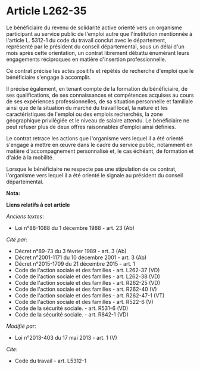 # Article L262-35

Le bénéficiaire du revenu de solidarité active orienté vers un organisme participant au service public de l'emploi autre que
l'institution mentionnée à l'article L. 5312-1 du code du travail conclut avec le département, représenté par le président du
conseil départemental, sous un délai d'un mois après cette orientation, un contrat librement débattu énumérant leurs
engagements réciproques en matière d'insertion professionnelle. 

Ce contrat précise les actes positifs et répétés de recherche d'emploi que le bénéficiaire s'engage à accomplir. 

Il précise également, en tenant compte de la formation du bénéficiaire, de ses qualifications, de ses connaissances et
compétences acquises au cours de ses expériences professionnelles, de sa situation personnelle et familiale ainsi que de la
situation du marché du travail local, la nature et les caractéristiques de l'emploi ou des emplois recherchés, la zone
géographique privilégiée et le niveau de salaire attendu. Le bénéficiaire ne peut refuser plus de deux offres raisonnables
d'emploi ainsi définies. 

Le contrat retrace les actions que l'organisme vers lequel il a été orienté s'engage à mettre en œuvre dans le cadre du
service public, notamment en matière d'accompagnement personnalisé et, le cas échéant, de formation et d'aide à la mobilité. 

Lorsque le bénéficiaire ne respecte pas une stipulation de ce contrat, l'organisme vers lequel il a été orienté le signale au
président du conseil départemental.

**Nota:**



**Liens relatifs à cet article**

_Anciens textes_:

  - Loi n°88-1088 du 1 décembre 1988 - art. 23 (Ab)

_Cité par_:

  - Décret n°89-73 du 3 février 1989 - art. 3 (Ab)
  - Décret n°2001-1171 du 10 décembre 2001 - art. 3 (Ab)
  - Décret n°2015-1709 du 21 décembre 2015 - art. 1
  - Code de l'action sociale et des familles - art. L262-37 (VD)
  - Code de l'action sociale et des familles - art. L262-38 (VD)
  - Code de l'action sociale et des familles - art. R262-25 (VD)
  - Code de l'action sociale et des familles - art. R262-40 (V)
  - Code de l'action sociale et des familles - art. R262-47-1 (VT)
  - Code de l'action sociale et des familles - art. R522-6 (V)
  - Code de la sécurité sociale. - art. R531-6 (VD)
  - Code de la sécurité sociale. - art. R842-1 (VD)

_Modifié par_:

  - Loi n°2013-403 du 17 mai 2013 - art. 1 (V)

_Cite_:

  - Code du travail - art. L5312-1

